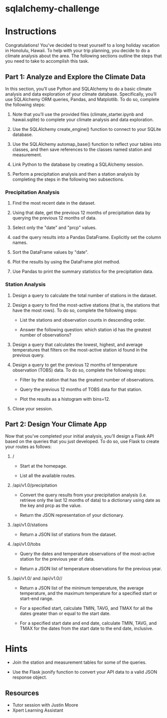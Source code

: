 # sqlalchemy-challenge
<h1>Instructions</h1>
Congratulations! You've decided to treat yourself to a long holiday vacation in Honolulu, Hawaii. To help with your trip planning, you decide to do a climate analysis about the area. The following sections outline the steps that you need to take to accomplish this task.

<h2>Part 1: Analyze and Explore the Climate Data</h2>
In this section, you’ll use Python and SQLAlchemy to do a basic climate analysis and data exploration of your climate database. Specifically, you’ll use SQLAlchemy ORM queries, Pandas, and Matplotlib. To do so, complete the following steps:

1. Note that you’ll use the provided files (climate_starter.ipynb and hawaii.sqlite) to complete your climate analysis and data exploration.

2. Use the SQLAlchemy create_engine() function to connect to your SQLite database.

3. Use the SQLAlchemy automap_base() function to reflect your tables into classes, and then save references to the classes named station and measurement.

4. Link Python to the database by creating a SQLAlchemy session.

5. Perform a precipitation analysis and then a station analysis by completing the steps in the following two subsections.

<h3>Precipitation Analysis</h3>

1. Find the most recent date in the dataset.

2. Using that date, get the previous 12 months of precipitation data by querying the previous 12 months of data.

3. Select only the "date" and "prcp" values.

4. oad the query results into a Pandas DataFrame. Explicitly set the column names.

5. Sort the DataFrame values by "date".

6. Plot the results by using the DataFrame plot method.

7. Use Pandas to print the summary statistics for the precipitation data.

<h3>Station Analysis</h3>

1. Design a query to calculate the total number of stations in the dataset.

2. Design a query to find the most-active stations (that is, the stations that have the most rows). To do so, complete the following steps:

    - List the stations and observation counts in descending order.

    - Answer the following question: which station id has the greatest number of observations?
3. Design a query that calculates the lowest, highest, and average temperatures that filters on the most-active station id found in the previous query.

4. Design a query to get the previous 12 months of temperature observation (TOBS) data. To do so, complete the following steps:

    - Filter by the station that has the greatest number of observations.

    - Query the previous 12 months of TOBS data for that station.

    - Plot the results as a histogram with bins=12.

5. Close your session.

<h2>Part 2: Design Your Climate App</h2>
Now that you’ve completed your initial analysis, you’ll design a Flask API based on the queries that you just developed. To do so, use Flask to create your routes as follows:

1. /

    - Start at the homepage.

    - List all the available routes.

2. /api/v1.0/precipitation

    - Convert the query results from your precipitation analysis (i.e. retrieve only the last 12 months of data) to a dictionary using date as the key and prcp as the value.

    - Return the JSON representation of your dictionary.

3. /api/v1.0/stations

    - Return a JSON list of stations from the dataset.

4. /api/v1.0/tobs

    - Query the dates and temperature observations of the most-active station for the previous year of data.

    - Return a JSON list of temperature observations for the previous year.

5. /api/v1.0/<start> and /api/v1.0/<start>/<end>

    - Return a JSON list of the minimum temperature, the average temperature, and the maximum temperature for a specified start or start-end range.

    - For a specified start, calculate TMIN, TAVG, and TMAX for all the dates greater than or equal to the start date.

    - For a specified start date and end date, calculate TMIN, TAVG, and TMAX for the dates from the start date to the end date, inclusive.

# Hints
- Join the station and measurement tables for some of the queries.

- Use the Flask jsonify function to convert your API data to a valid JSON response object.

<h2>Resources</h2>

- Tutor session with Justin Moore
- Xpert Learning Assistant